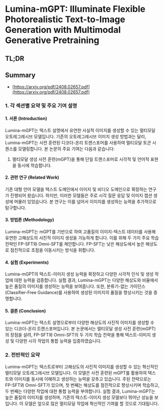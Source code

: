 # Lumina-mGPT: Illuminate Flexible Photorealistic Text-to-Image Generation with Multimodal Generative Pretraining
## TL;DR
## Summary
- [https://arxiv.org/pdf/2408.02657.pdf](https://arxiv.org/pdf/2408.02657.pdf)

### 1. 각 섹션별 요약 및 주요 기여 설명

#### 1. 서론 (Introduction)
Lumina-mGPT는 텍스트 설명에서 유연한 사실적 이미지를 생성할 수 있는 멀티모달 오토레그레시브 모델입니다. 기존의 오토레그레시브 이미지 생성 방법과는 달리, Lumina-mGPT는 사전 훈련된 디코더-온리 트랜스포머를 사용하여 멀티모달 토큰 시퀀스를 모델링합니다. 본 논문의 주요 기여는 다음과 같습니다:
1. 멀티모달 생성 사전 훈련(mGPT)을 통해 단일 트랜스포머로 시각적 및 언어적 표현을 동시에 학습합니다.

#### 2. 관련 연구 (Related Work)
기존 대형 언어 모델을 텍스트 도메인에서 이미지 및 비디오 도메인으로 확장하는 연구가 진행되어 왔습니다. 하지만, 이러한 모델들은 주로 시각 질문 응답 및 이미지 캡션 생성에 머물러 있었습니다. 본 연구는 이를 넘어서 이미지를 생성하는 능력을 추가적으로 탐구합니다.

#### 3. 방법론 (Methodology)
Lumina-mGPT는 mGPT를 기반으로 하여 고품질의 이미지-텍스트 데이터를 사용해 유연한 고해상도의 사진적 이미지 생성을 가능하게 합니다. 이를 위해 두 가지 주요 학습 전략인 FP-SFT와 Omni-SFT를 제안합니다. FP-SFT는 낮은 해상도에서 높은 해상도로 점진적으로 초점을 이동시키는 방식을 취합니다.

#### 4. 실험 (Experiments)
Lumina-mGPT의 텍스트-이미지 생성 능력을 확장하고 다양한 시각적 인식 및 생성 작업에 대한 능력을 검증합니다. 실험 결과, Lumina-mGPT는 다양한 해상도와 비율에서 높은 품질의 이미지를 생성하는 능력을 보여줍니다. 또한, 분류기-없는 가이던스(Classifier-Free Guidance)를 사용하여 생성된 이미지의 품질을 향상시키는 것을 증명합니다.

#### 5. 결론 (Conclusion)
Lumina-mGPT는 텍스트 설명으로부터 다양한 해상도의 사진적 이미지를 생성할 수 있는 디코더-온리 트랜스포머입니다. 본 논문에서는 멀티모달 생성 사전 훈련(mGPT)의 장점을 살려, FP-SFT와 Omni-SFT의 두 가지 학습 전략을 통해 텍스트-이미지 생성 및 다양한 시각 작업의 통합 능력을 입증하였습니다.

### 2. 전반적인 요약
Lumina-mGPT는 텍스트로부터 고해상도의 사진적 이미지를 생성할 수 있는 혁신적인 멀티모달 오토레그레시브 모델입니다. 이 모델은 사전 훈련된 mGPT를 활용하여 텍스트와 이미지를 동시에 이해하고 생성하는 능력을 갖추고 있습니다. 주된 전략으로는 FP-SFT와 Omni-SFT가 있으며, 첫 번째는 해상도를 점진적으로 향상시키며 학습하고, 두 번째는 다양한 작업에 대한 통합 능력을 부여합니다. 실험 결과, Lumina-mGPT는 높은 품질의 이미지를 생성하며, 기존의 텍스트-이미지 생성 모델보다 뛰어난 성능을 보입니다. 이 모델은 앞으로 많은 멀티모달 작업에 혁신적인 기여를 할 것으로 기대됩니다.